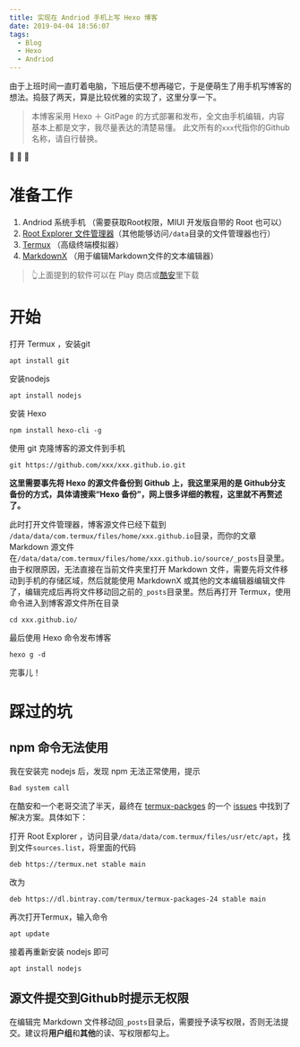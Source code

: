 ```yaml
---
title: 实现在 Andriod 手机上写 Hexo 博客
date: 2019-04-04 18:56:07
tags: 
  - Blog
  - Hexo
  - Andriod
---
```


由于上班时间一直盯着电脑，下班后便不想再碰它，于是便萌生了用手机写博客的想法。捣鼓了两天，算是比较优雅的实现了，这里分享一下。

> 本博客采用 Hexo ＋ GitPage 的方式部署和发布，全文由手机编辑，内容基本上都是文字，我尽量表达的清楚易懂。 
> 此文所有的`xxx`代指你的Github名称，请自行替换。

🎉 🎉 🎉
<!--more-->

# 准备工作
1. Andriod 系统手机 （需要获取Root权限，MIUI 开发版自带的 Root 也可以）
2. [Root Explorer 文件管理器](https://www.coolapk.com/apk/com.speedsoftware.rootexplorer)（其他能够访问`/data`目录的文件管理器也行）
3. [Termux](https://www.coolapk.com/apk/com.termux) （高级终端模拟器）
4. [MarkdownX](https://www.coolapk.com/apk/com.ryeeeeee.markdownx) （用于编辑Markdown文件的文本编辑器）

> 👆上面提到的软件可以在 Play 商店或[酷安](http://www.coolapk.com)里下载

# 开始
打开 Termux ，安装git
```shell
apt install git
```

安装nodejs
```shell
apt install nodejs
```

安装 Hexo
```shell
npm install hexo-cli -g
```

使用 git 克隆博客的源文件到手机
```shell
git https://github.com/xxx/xxx.github.io.git
```

**这里需要事先将 Hexo 的源文件备份到 Github 上，我这里采用的是 Github分支备份的方式，具体请搜索“Hexo 备份”，网上很多详细的教程，这里就不再赘述了。**

此时打开文件管理器，博客源文件已经下载到` /data/data/com.termux/files/home/xxx.github.io`目录，而你的文章 Markdown 源文件在`/data/data/com.termux/files/home/xxx.github.io/source/_posts`目录里。由于权限原因，无法直接在当前文件夹里打开 Markdown 文件，需要先将文件移动到手机的存储区域，然后就能使用 MarkdownX 或其他的文本编辑器编辑文件了，编辑完成后再将文件移动回之前的`_posts`目录里。然后再打开 Termux，使用命令进入到博客源文件所在目录
```shell
cd xxx.github.io/
```
最后使用 Hexo 命令发布博客
```shell
hexo g -d
```

完事儿！

# 踩过的坑

## npm 命令无法使用

我在安装完 nodejs 后，发现 npm 无法正常使用，提示
```shell
Bad system call
```


在酷安和一个老哥交流了半天，最终在 [termux-packges](https://github.com/termux/termux-packages) 的一个 [issues](https://github.com/termux/termux-packages/issues/3608) 中找到了解决方案。具体如下：

打开 Root Explorer ，访问目录`/data/data/com.termux/files/usr/etc/apt`，找到文件`sources.list`，将里面的代码
```shell
deb https://termux.net stable main
```

改为
```shell
deb https://dl.bintray.com/termux/termux-packages-24 stable main
```

再次打开Termux，输入命令
```shell
apt update
```

接着再重新安装 nodejs 即可
```shell
apt install nodejs
```

## 源文件提交到Github时提示无权限

在编辑完 Markdown 文件移动回`_posts`目录后，需要授予读写权限，否则无法提交。建议将**用户组**和**其他**的读、写权限都勾上。